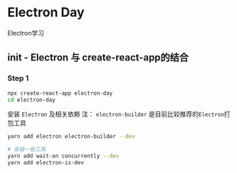 # Electron Day
Electron学习

## init - Electron 与 create-react-app的结合

### Step 1

```bash
npx create-react-app electron-day
cd electron-day
```

安装 `Electron` 及相关依赖
注： `electron-builder` 是目前比较推荐的`Electron`打包工具

```bash
yarn add electron electron-builder --dev

# 安装一些工具
yarn add wait-on concurrently --dev
yarn add electron-is-dev
```
